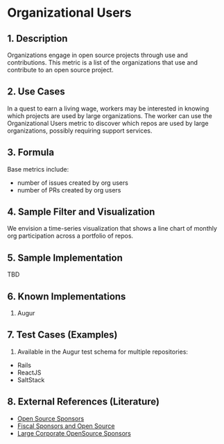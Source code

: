 # Organizational Users

## 1. Description
Organizations engage in open source projects through use and contributions. This metric is a list of the organizations that use and contribute to an open source project.

## 2. Use Cases
In a quest to earn a living wage, workers may be interested in knowing which
projects are used by large organizations. The worker can use the Organizational Users metric to discover which repos are used by large organizations, possibly requiring support services.

## 3. Formula

Base metrics include:
- number of issues created by org users
- number of PRs created by org users

## 4. Sample Filter and Visualization

We envision a time-series visualization that shows a line chart of monthly
org participation across a portfolio of repos.

## 5. Sample Implementation

TBD

## 6. Known Implementations

1. Augur

## 7. Test Cases (Examples)

1. Available in the Augur test schema for multiple repositories:

- Rails
- ReactJS
- SaltStack

## 8. External References (Literature)

- [Open Source Sponsors][l1]
- [Fiscal Sponsors and Open Source][l2]
- [Large Corporate OpenSource Sponsors][l3]

[l1]: https://opensource.org/sponsors

[l2]: https://opensource.com/article/19/1/fiscal-sponsors-open-source

[l3]: https://www.networkworld.com/article/2867020/big-names-like-google-dominate-open-source-funding.html
